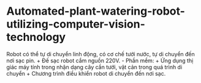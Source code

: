 # Automated-plant-watering-robot-utilizing-computer-vision-technology
Robot có thể tự di chuyển linh động, có cơ chế tưới nước, tự di chuyển  đến nơi sạc pin.   + Đế sạc robot cắm nguồn 220V.  - Phần mềm:   + Ứng dụng thị giác máy tính trong nhận dạng cây cần tưới, vật cản trong  quá trình di chuyển   + Chương trình điều khiển robot di chuyển đến nơi sạc. 

